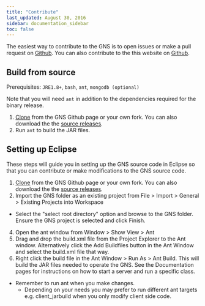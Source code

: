 ```yaml
---
title: "Contribute"
last_updated: August 30, 2016
sidebar: documentation_sidebar
toc: false
---
```


The easiest way to contribute to the GNS is to open issues or make a pull request on [Github](https://github.com/MobilityFirst/GNS). You can also contribute to the this website on [Github](https://github.com/MobilityFirst/mobilityfirst.github.io).

## Build from source
Prerequisites: `JRE1.8+`, `bash`, `ant`, `mongodb (optional)`

Note that you will need `ant` in addition to the dependencies required for the binary release.

1. [Clone](https://help.github.com/articles/cloning-a-repository/) from the GNS Github page or your own fork. You can also download the the [source releases](https://github.com/MobilityFirst/GNS/releases).  
2. Run `ant` to build the JAR files.

## Setting up Eclipse
These steps will guide you in setting up the GNS source code in Eclipse so that you can contribute or make modifications to the GNS source code.

1. [Clone](https://help.github.com/articles/cloning-a-repository/) from the GNS Github page or your own fork. You can also download the the [source releases](https://github.com/MobilityFirst/GNS/releases). 
2. Import the GNS folder as an existing project from File > Import > General > Existing Projects into Workspace
  * Select the "select root directory" option and browse to the GNS folder. Ensure the GNS project is selected and click Finish.
4. Open the ant window from Window > Show View > Ant
5. Drag and drop the build.xml file from the Project Explorer to the Ant window. Alternatively click the Add Buildfiles button in the Ant Window and select the build.xml file that way.
6. Right click the build file in the Ant Window > Run As > Ant Build. This will build the JAR files needed to operate the GNS. See the Documentation pages for instructions on how to start a server and run a specific class. 
  * Remember to run ant when you make changes.
	* Depending on your needs you may prefer to run different ant targets e.g. client_jarbuild when you only modify client side code.

